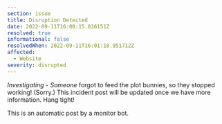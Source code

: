 ```yaml
---
section: issue
title: Disruption Detected
date: 2022-09-11T16:00:15.036151Z
resolved: true
informational: false
resolvedWhen: 2022-09-11T16:01:18.951712Z
affected:
  - Website
severity: disrupted
---
```

*Investigating* - _Someone_ forgot to feed the plot bunnies, so they stopped working! (Sorry.) This incident post will be updated once we have more information. Hang tight!

This is an automatic post by a monitor bot.
        
